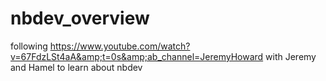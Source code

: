# nbdev_overview
following https://www.youtube.com/watch?v=67FdzLSt4aA&amp;t=0s&amp;ab_channel=JeremyHoward with Jeremy and Hamel to learn about nbdev
